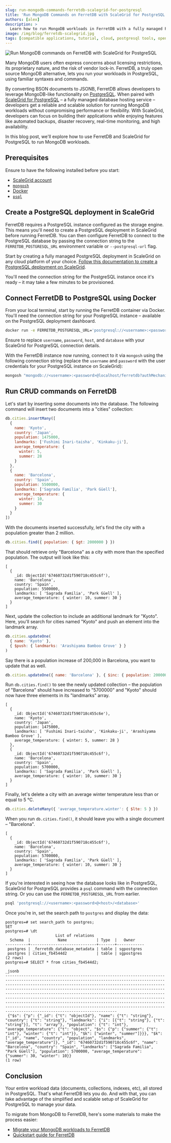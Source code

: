 ```yaml
---
slug: run-mongodb-commands-ferretdb-scalegrid-for-postgresql
title: 'Run MongoDB Commands on FerretDB with ScaleGrid for PostgreSQL'
authors: [alex]
description: >
  Learn how to run MongoDB workloads in FerretDB with a fully managed PostgreSQL service like ScaleGrid for PostgreSQL.
image: /img/blog/ferretdb-scalegrid.jpg
tags: [compatible applications, tutorial, cloud, postgresql tools, open source]
---
```


![Run MongoDB commands on FerretDB with ScaleGrid for PostgreSQL](/img/blog/ferretdb-scalegrid.jpg)

Many MongoDB users often express concerns about licensing restrictions, its proprietary nature, and the risk of vendor lock-in.
FerretDB, a truly open source MongoDB alternative, lets you run your workloads in PostgreSQL, using familiar syntaxes and commands.

<!--truncate-->

By converting BSON documents to JSONB, FerretDB allows developers to leverage MongoDB-like functionality on [PostgreSQL](https://www.postgresql.org/).
When paired with [ScaleGrid for PostgreSQL](https://scalegrid.io/postgresql/) – a fully managed database hosting service – developers get a reliable and scalable solution for running MongoDB workloads without compromising performance or flexibility.
With ScaleGrid, developers can focus on building their applications while enjoying features like automated backups, disaster recovery, real-time monitoring, and high availability.

In this blog post, we'll explore how to use FerretDB and ScaleGrid for PostgreSQL to run MongoDB workloads.

## Prerequisites

Ensure to have the following installed before you start:

- [ScaleGrid account](https://scalegrid.io/)
- [`mongosh`](https://www.mongodb.com/docs/mongodb-shell/)
- [Docker](https://www.docker.com/)
- [`psql`](https://www.postgresql.org/docs/current/app-psql.html)

## Create a PostgreSQL deployment in ScaleGrid

FerretDB requires a PostgreSQL instance configured as the storage engine.
This means you'll need to create a PostgreSQL deployment in ScaleGrid before running FerretDB.
You can then configure FerretDB to connect to the PostgreSQL database by passing the connection string to the `FERRETDB_POSTGRESQL_URL` environment variable or `--postgresql-url` flag.

Start by creating a fully managed PostgreSQL deployment in ScaleGrid on any cloud platform of your choice.
[Follow this documentation to create a PostgreSQL deployment on ScaleGrid](https://help.scalegrid.io/docs/postgresql-new-cluster).

You'll need the connection string for the PostgreSQL instance once it's ready – it may take a few minutes to be provisioned.

## Connect FerretDB to PostgreSQL using Docker

From your local terminal, start by running the FerretDB container via Docker.
You'll need the connection string for your PostgreSQL instance – available on the PostgreSQL deployment dashboard.

```sh
docker run -e FERRETDB_POSTGRESQL_URL='postgresql://<username>:<password>@<host>/<database>' -p 27017:27017 ghcr.io/ferretdb/ferretdb
```

Ensure to replace `username`, `password`, `host`, and `database` with your ScaleGrid for PostgreSQL connection details.

With the FerretDB instance now running, connect to it via `mongosh` using the following connection string (replace the `username` and `password` with the user credentials for your PostgreSQL instance on ScaleGrid):

```sh
mongosh "mongodb://<username>:<password>@localhost/ferretdb?authMechanism=PLAIN"
```

## Run CRUD commands on FerretDB

Let's start by inserting some documents into the database.
The following command will insert two documents into a "cities" collection:

```js
db.cities.insertMany([
  {
    name: 'Kyoto',
    country: 'Japan',
    population: 1475000,
    landmarks: ['Fushimi Inari-taisha', 'Kinkaku-ji'],
    average_temperature: {
      winter: 5,
      summer: 28
    }
  },
  {
    name: 'Barcelona',
    country: 'Spain',
    population: 5500000,
    landmarks: ['Sagrada Familia', 'Park Güell'],
    average_temperature: {
      winter: 10,
      summer: 30
    }
  }
])
```

With the documents inserted successfully, let's find the city with a population greater than 2 million.

```js
db.cities.find({ population: { $gt: 2000000 } })
```

That should retrieve only "Barcelona" as a city with more than the specified population.
The output will look like this:

```json5
[
  {
    _id: ObjectId('67460732d1f590718c455c6f'),
    name: 'Barcelona',
    country: 'Spain',
    population: 5500000,
    landmarks: [ 'Sagrada Familia', 'Park Güell' ],
    average_temperature: { winter: 10, summer: 30 }
  }
]
```

Next, update the collection to include an additional landmark for "Kyoto".
Here, you'll search for cities named "Kyoto" and push an element into the landmark array.

```js
db.cities.updateOne(
  { name: 'Kyoto' },
  { $push: { landmarks: 'Arashiyama Bamboo Grove' } }
)
```

Say there is a population increase of 200,000 in Barcelona, you want to update that as well.

```js
db.cities.updateOne({ name: 'Barcelona' }, { $inc: { population: 200000 } })
```

Run `db.cities.find()` to see the newly updated collection – the population of "Barcelona" should have increased to "5700000" and "Kyoto" should now have three elements in its "landmarks" array.

```json5
[
  {
    _id: ObjectId('67460732d1f590718c455c6e'),
    name: 'Kyoto',
    country: 'Japan',
    population: 1475000,
    landmarks: [ 'Fushimi Inari-taisha', 'Kinkaku-ji', 'Arashiyama Bamboo Grove' ],
    average_temperature: { winter: 5, summer: 28 }
  },
  {
    _id: ObjectId('67460732d1f590718c455c6f'),
    name: 'Barcelona',
    country: 'Spain',
    population: 5700000,
    landmarks: [ 'Sagrada Familia', 'Park Güell' ],
    average_temperature: { winter: 10, summer: 30 }
  }
]
```

Finally, let's delete a city with an average winter temperature less than or equal to 5 ℃.

```js
db.cities.deleteMany({ 'average_temperature.winter': { $lte: 5 } })
```

When you run `db.cities.find()`, it should leave you with a single document – "Barcelona".

```json5
[
  {
    _id: ObjectId('67460732d1f590718c455c6f'),
    name: 'Barcelona',
    country: 'Spain',
    population: 5700000,
    landmarks: [ 'Sagrada Familia', 'Park Güell' ],
    average_temperature: { winter: 10, summer: 30 }
  }
]
```

If you're interested in seeing how the database looks like in PostgreSQL, ScaleGrid for PostgreSQL provides a `psql` command with the connection string.
Or you can use the `FERRETDB_POSTGRESQL_URL` from earlier.

```sh
psql 'postgresql://<username>:<password>@<host>/<database>'
```

Once you're in, set the search path to `postgres` and display the data:

```text
postgres=# set search_path to postgres;
SET
postgres=# \dt
                      List of relations
  Schema  |            Name             | Type  |   Owner
----------+-----------------------------+-------+------------
 postgres | _ferretdb_database_metadata | table | sgpostgres
 postgres | cities_fb4544d2             | table | sgpostgres
(2 rows)
postgres=# SELECT * from cities_fb4544d2;
                                                                                                                                                                                                                                                                                                             _jsonb
---------------------------------------------------------------------------------------------------------------------------------------------------------------------------------------------------------------------------------------------------------------------------------------------------------------------------------------------------------------------------------------------------------------------------------------------------------------------------------------------------------------------------------------------------------------------------------------------------------------------------------
 {"$s": {"p": {"_id": {"t": "objectId"}, "name": {"t": "string"}, "country": {"t": "string"}, "landmarks": {"i": [{"t": "string"}, {"t": "string"}], "t": "array"}, "population": {"t": "int"}, "average_temperature": {"t": "object", "$s": {"p": {"summer": {"t": "int"}, "winter": {"t": "int"}}, "$k": ["winter", "summer"]}}}, "$k": ["_id", "name", "country", "population", "landmarks", "average_temperature"]}, "_id": "67460732d1f590718c455c6f", "name": "Barcelona", "country": "Spain", "landmarks": ["Sagrada Familia", "Park Güell"], "population": 5700000, "average_temperature": {"summer": 30, "winter": 10}}
(1 row)
```

## Conclusion

Your entire workload data (documents, collections, indexes, etc), all stored in PostgreSQL.
That's what FerretDB lets you do.
And with that, you can take advantage of the simplified and scalable setup of ScaleGrid for PostgreSQL to manage your data.

To migrate from MongoDB to FerretDB, here's some materials to make the process easier:

- [Migrate your MongoDB workloads to FerretDB](https://docs.ferretdb.io/migration/migrating-from-mongodb/)
- [Quickstart guide for FerretDB](https://docs.ferretdb.io/quickstart-guide/docker/)
